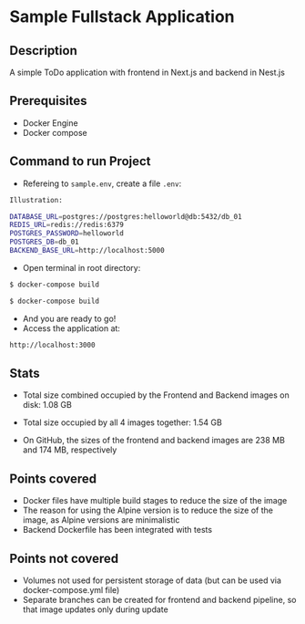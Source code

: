 # Sample Fullstack Application

## Description

A simple ToDo application with frontend in Next.js and backend in Nest.js 

## Prerequisites
* Docker Engine
* Docker compose

## Command to run Project
- Refereing to `sample.env`, create a file `.env`:
```bash
Illustration:

DATABASE_URL=postgres://postgres:helloworld@db:5432/db_01
REDIS_URL=redis://redis:6379
POSTGRES_PASSWORD=helloworld
POSTGRES_DB=db_01
BACKEND_BASE_URL=http://localhost:5000
```
- Open terminal in root directory: 
```bash
$ docker-compose build
```

```bash
$ docker-compose build
```

- And you are ready to go!
- Access the application at:
```bash
http://localhost:3000
```

## Stats
- Total size combined occupied by the Frontend and Backend images on disk: 1.08 GB

- Total size occupied by all 4 images together: 1.54 GB

- On GitHub, the sizes of the frontend and backend images are 238 MB and 174 MB, respectively

## Points covered
- Docker files have multiple build stages to reduce the size of the image
- The reason for using the Alpine version is to reduce the size of the image, as Alpine versions are minimalistic
- Backend Dockerfile has been integrated with tests  

## Points not covered
- Volumes not used for persistent storage of data (but can be used via docker-compose.yml file)
- Separate branches can be created for frontend and backend pipeline, so that image updates only during update
